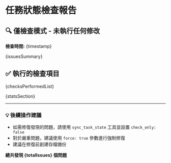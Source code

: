 # 任務狀態檢查報告

## 🔍 僅檢查模式 - 未執行任何修改

**檢查時間:** {timestamp}

{issuesSummary}

## ✅ 執行的檢查項目

{checksPerformedList}

{statsSection}

---

### 💡 後續操作建議

- 如需修復發現的問題，請使用 `sync_task_state` 工具並設置 `check_only: false`
- 對於嚴重問題，建議使用 `force: true` 參數進行強制修復
- 建議在修復前創建存檔備份

**總共發現 {totalIssues} 個問題**